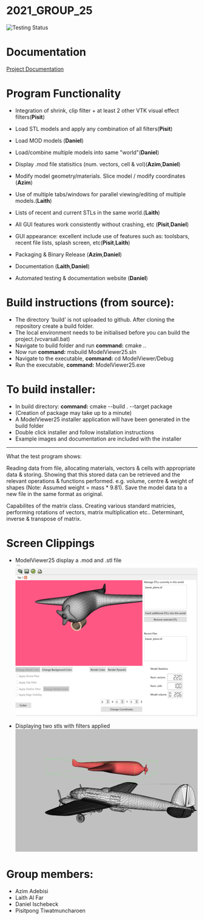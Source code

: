 # 2021_GROUP_25

![Testing Status](https://github.com/Daniel-Ischebeck/2021_GROUP_25/actions/workflows/cmake-test.yml/badge.svg)


# Documentation
[Project Documentation](https://daniel-ischebeck.github.io/2021_GROUP_25/)


# Program Functionality

- Integration of shrink, clip filter + at least 2 other VTK visual effect filters(**Pisit**)			
- Load STL models and apply any combination of all filters(**Pisit**)					
- Load MOD models (**Daniel**)						
- Load/combine multiple models into same "world"(**Daniel**)						
- Display .mod file statisitics (num. vectors, cell & vol)(**Azim**,**Daniel**)		
- Modify model geometry/materials. Slice model / modify coordinates	(**Azim**)		
- Use of multiple tabs/windows for parallel viewing/editing of multiple models.(**Laith**)
- Lists of recent and current STLs in the same world.(**Laith**)					
- All GUI features work consistently without crashing, etc (**Pisit**,**Daniel**)		
- GUI appearance: excellent include use of features such as: toolsbars, recent file lists, splash screen, etc(**Pisit**,**Laith**)	

- Packaging & Binary Release (**Azim**,**Daniel**)
- Documentation (**Laith**,**Daniel**)
- Automated testing & documentation website (**Daniel**)				





# Build instructions (from source):

* The directory 'build' is not uploaded to github. After cloning the repository create a build folder.
* The local environment needs to be initialised before you can build the project.(vcvarsall.bat)
* Navigate to build folder and run **command:** cmake ..
* Now run **command:** msbuild ModelViewer25.sln
* Navigate to the executable, **command:** cd ModelViewer/Debug
* Run the executable, **command:** ModelViewer25.exe


# To build installer:
* In build directory: **command:** cmake --build . --target package
* (Creation of package may take up to a minute)
* A ModelViewer25 installer application will have been generated in the build folder
* Double click installer and follow installation instructions
* Example images and documentation are included with the installer


-------------------------------------------------------------------------------------------
What the test program shows:

Reading data from file, allocating materials, vectors & cells with appropriate data & storing.
Showing that this stored data can be retrieved and the relevant operations & functions performed.
e.g. volume, centre & weight of shapes (Note: Assumed weight = mass * 9.81).
Save the model data to a new file in the same format as original.

Capabilites of the matrix class.
Creating various standard matricies, performing rotations of vectors, matrix multiplication etc..
Determinant, inverse & transpose of matrix.


# Screen Clippings
  * ModelViewer25 display a .mod and .stl file
![alt text](https://github.com/Daniel-Ischebeck/2021_GROUP_25/blob/main/ModelViewer/images/mod_and_stl.png "ModelViewer25 display a .mod and .stl file")

  * Displaying two stls with filters applied
![alt text](https://github.com/Daniel-Ischebeck/2021_GROUP_25/blob/main/ModelViewer/images/two_planes.png "Displaying two stls with filters applied")



# Group members:
  * Azim Adebisi 
  * Laith Al Far 
  * Daniel Ischebeck 
  * Pisitpong Tiwatmuncharoen 